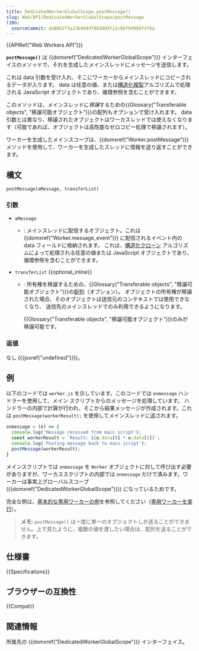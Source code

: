 ```yaml
---
title: DedicatedWorkerGlobalScope.postMessage()
slug: Web/API/DedicatedWorkerGlobalScope/postMessage
l10n:
  sourceCommit: da88b2f3a23b9d93f083003f13c06f9d96073f6a
---
```


{{APIRef("Web Workers API")}}

**`postMessage()`** は {{domxref("DedicatedWorkerGlobalScope")}} インターフェイスのメソッドで、それを生成したメインスレッドにメッセージを送信します。

これは data 引数を受け入れ、そこにワーカーからメインスレッドにコピーされるデータが入ります。 data は任意の値、または[構造化複製](/ja/docs/Web/API/Web_Workers_API/Structured_clone_algorithm)アルゴリズムで処理される JavaScript オブジェクトであり、循環参照を含むことができます。

このメソッドは、メインスレッドに*移譲*するための{{Glossary("Transferable objects", "移譲可能オブジェクト")}}の配列もオプションで受け入れます。
data 引数とは異なり、移譲されたオブジェクトはワーカスレッドでは使えなくなります（可能であれば、オブジェクトは高性能なゼロコピー処理で移譲されます）。

ワーカーを生成したメインスコープは、{{domxref("Worker.postMessage")}} メソッドを使用して、ワーカーを生成したスレッドに情報を送り返すことができます。

## 構文

```js-nolint
postMessage(aMessage, transferList)
```

### 引数

- `aMessage`
  - : メインスレッドに配信するオブジェクト。これは {{domxref("Worker.message_event")}} に配信されるイベント内の data フィールドに格納されます。
    これは、[構造化クローン](/ja/docs/Web/API/Web_Workers_API/Structured_clone_algorithm) アルゴリズムによって処理される任意の値または JavaScript オブジェクトであり、循環参照を含むことができます。
- `transferList` {{optional_inline}}

  - : 所有権を移譲するための、{{Glossary("Transferable objects", "移譲可能オブジェクト")}}の[配列](/ja/docs/Web/JavaScript/Reference/Global_Objects/Array)（オプション）。
    オブジェクトの所有権が移譲された場合、そのオブジェクトは送信元のコンテキストでは使用できなくなり、 送信先のメインスレッドでのみ利用できるようになります。

    {{Glossary("Transferable objects", "移譲可能オブジェクト")}}のみが移譲可能です。

### 返値

なし ({{jsxref("undefined")}})。

## 例

以下のコードでは `worker.js` を示しています。このコードでは `onmessage` ハンドラーを使用して、メイン スクリプトからのメッセージを処理しています。
ハンドラーの内部で計算が行われ、そこから結果メッセージが作成されます。これは `postMessage(workerResult);` を使用してメインスレッドに返されます。

```js
onmessage = (e) => {
  console.log('Message received from main script');
  const workerResult = `Result: ${e.data[0] * e.data[1]}`;
  console.log('Posting message back to main script');
  postMessage(workerResult);
}
```

メインスクリプトでは `onmessage` を `Worker` オブジェクトに対して呼び出す必要がありますが、ワーカススクリプトの内部では `onmessage` だけで済みます。ワーカーは事実上グローバルスコープ ({{domxref("DedicatedWorkerGlobalScope")}}) になっているためです。

完全な例は、[基本的な専用ワーカーの例](https://github.com/mdn/dom-examples/tree/main/web-workers/simple-web-worker)を参照してください（[専用ワーカーを実行](https://mdn.github.io/dom-examples/web-workers/simple-web-worker/)）。

> **メモ:** `postMessage()` は一度に単一のオブジェクトしか送ることができません。上で見たように、複数の値を渡したい場合は、配列を送ることができます。

## 仕様書

{{Specifications}}

## ブラウザーの互換性

{{Compat}}

## 関連情報

所属先の {{domxref("DedicatedWorkerGlobalScope")}} インターフェイス。
